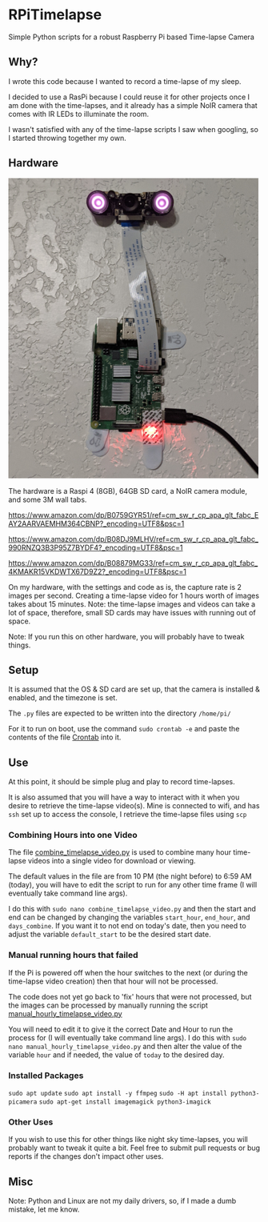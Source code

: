 # RPiTimelapse
Simple Python scripts for a robust Raspberry Pi based Time-lapse Camera


## Why?

I wrote this code because I wanted to record a time-lapse of my sleep.

I decided to use a RasPi because I could reuse it for other projects once I am done with the time-lapses, and it already has a simple NoIR camera that comes with IR LEDs to illuminate the room.  

I wasn't satisfied with any of the time-lapse scripts I saw when googling, so I started throwing together my own.


## Hardware

![Hardware](./Time_Lapse_Cam_V1.png)

The hardware is a Raspi 4 (8GB), 64GB SD card, a NoIR camera module, and some 3M wall tabs.

https://www.amazon.com/dp/B0759GYR51/ref=cm_sw_r_cp_apa_glt_fabc_EAY2AARVAEMHM364CBNP?_encoding=UTF8&psc=1

https://www.amazon.com/dp/B08DJ9MLHV/ref=cm_sw_r_cp_apa_glt_fabc_990RNZQ3B3P95Z7BYDF4?_encoding=UTF8&psc=1

https://www.amazon.com/dp/B08879MG33/ref=cm_sw_r_cp_apa_glt_fabc_4KMAKR15VKDWTX67D9Z2?_encoding=UTF8&psc=1

On my hardware, with the settings and code as is, the capture rate is 2 images per second.
Creating a time-lapse video for 1 hours worth of images takes about 15 minutes. 
Note: the time-lapse images and videos can take a lot of space, therefore, small SD cards may have issues with running out of space.

Note: 
If you run this on other hardware, you will probably have to tweak things.


## Setup

It is assumed that the OS & SD card are set up, that the camera is installed & enabled, and the timezone is set.

The `.py` files are expected to be written into the directory `/home/pi/`

For it to run on boot, use the command `sudo crontab -e` and paste the contents of the file [Crontab](./Crontab) into it.


## Use

At this point, it should be simple plug and play to record time-lapses.

It is also assumed that you will have a way to interact with it when you desire to retrieve the time-lapse video(s).
Mine is connected to wifi, and has `ssh` set up to access the console, I retrieve the time-lapse files using `scp` 


### Combining Hours into one Video

The file [combine_timelapse_video.py](./combine_timelapse_video.py) is used to combine many hour time-lapse videos into a single video for download or viewing.

The default values in the file are from 10 PM (the night before) to 6:59 AM (today), you will have to edit the script to run for any other time frame (I will eventually take command line args).

I do this with `sudo nano combine_timelapse_video.py` and then the start and end can be changed by changing the variables `start_hour`, `end_hour`, and `days_combine`. If you want it to not end on today's date, then you need to adjust the variable `default_start` to be the desired start date.


### Manual running hours that failed

If the Pi is powered off when the hour switches to the next (or during the time-lapse video creation) then that hour will not be processed.

The code does not yet go back to 'fix' hours that were not processed, but the images can be processed by manually running the script [manual_hourly_timelapse_video.py](./manual_hourly_timelapse_video.py)

You will need to edit it to give it the correct Date and Hour to run the process for (I will eventually take command line args).
I do this with `sudo nano manual_hourly_timelapse_video.py` and then alter the value of the variable `hour` and if needed, the value of `today` to the desired day. 


### Installed Packages

`sudo apt update`
`sudo apt install -y ffmpeg`
`sudo -H apt install python3-picamera`
`sudo apt-get install imagemagick python3-imagick`

### Other Uses

If you wish to use this for other things like night sky time-lapses, you will probably want to tweak it quite a bit.
Feel free to submit pull requests or bug reports if the changes don't impact other uses. 

## Misc

Note: Python and Linux are not my daily drivers, so, if I made a dumb mistake, let me know.



